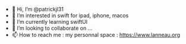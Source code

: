 - 👋 Hi, I’m @patrickjl31
- 👀 I’m interested in swift for ipad, iphone, macos
- 🌱 I’m currently learning swiftUI
- 💞️ I’m looking to collaborate on ...
- 📫 How to reach me : my personnal space : https://www.lanneau.org

<!---
patrickjl31/patrickjl31 is a ✨ special ✨ repository because its `README.md` (this file) appears on your GitHub profile.
You can click the Preview link to take a look at your changes.
--->
